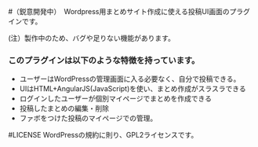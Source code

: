 #（鋭意開発中）　Wordpress用まとめサイト作成に使える投稿UI画面のプラグインです。

(注）製作中のため、バグや足りない機能があります。

### このプラグインは以下のような特徴を持っています。

* ユーザーはWordPressの管理画面に入る必要なく、自分で投稿できる。
* UIはHTML+AngularJS(JavaScript)を使い、まとめ作成がスラスラできる
* ログインしたユーザーが個別マイページでまとめを作成できる
* 投稿したまとめの編集・削除
* ファボをつけた投稿のマイページでの管理。

#LICENSE
WordPressの規約に則り、GPL2ライセンスです。
